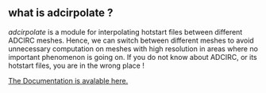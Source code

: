 ## what is adcirpolate ?
*adcirpolate* is a module for interpolating hotstart files between different ADCIRC meshes.
Hence, we can switch between different meshes to avoid unnecessary computation on meshes with
high resolution in areas where no important phenomenon is going on. If you do not know about
ADCIRC, or its hotstart files, you are in the wrong place !

[The Documentation is avalable here.](http://users.ices.utexas.edu/~samii/ADCIRC_Interp/classadcirc__interpolation.html)
